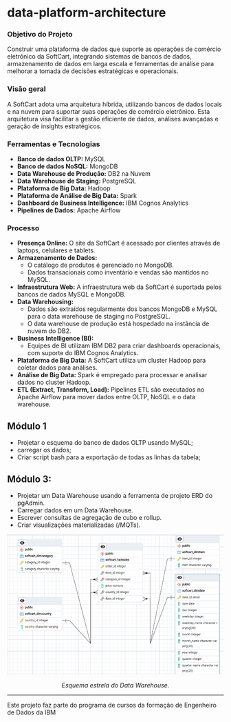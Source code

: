 # data-platform-architecture

### Objetivo do Projeto
Construir uma plataforma de dados que suporte as operações de comércio eletrônico da SoftCart, integrando sistemas de bancos de dados, armazenamento de dados em larga escala e ferramentas de análise para melhorar a tomada de decisões estratégicas e operacionais.

### Visão geral
A SoftCart adota uma arquitetura híbrida, utilizando bancos de dados locais e na nuvem para suportar suas operações de comércio eletrônico. Esta arquitetura visa facilitar a gestão eficiente de dados, análises avançadas e geração de insights estratégicos.

### Ferramentas e Tecnologias

- **Banco de dados OLTP:** MySQL
- **Banco de dados NoSQL:** MongoDB
- **Data Warehouse de Produção:** DB2 na Nuvem
- **Data Warehouse de Staging:** PostgreSQL
- **Plataforma de Big Data:** Hadoop
- **Plataforma de Análise de Big Data:** Spark
- **Dashboard de Business Intelligence:** IBM Cognos Analytics
- **Pipelines de Dados:** Apache Airflow

### Processo

- **Presença Online:** O site da SoftCart é acessado por clientes através de laptops, celulares e tablets.
- **Armazenamento de Dados:** 
  - O catálogo de produtos é gerenciado no MongoDB.
  - Dados transacionais como inventário e vendas são mantidos no MySQL.
- **Infraestrutura Web:** A infraestrutura web da SoftCart é suportada pelos bancos de dados MySQL e MongoDB.
- **Data Warehousing:**
  - Dados são extraídos regularmente dos bancos MongoDB e MySQL para o data warehouse de staging no PostgreSQL.
  - O data warehouse de produção está hospedado na instância de nuvem do DB2.
- **Business Intelligence (BI):** 
  - Equipes de BI utilizam IBM DB2 para criar dashboards operacionais, com suporte do IBM Cognos Analytics.
- **Plataforma de Big Data:** A SoftCart utiliza um cluster Hadoop para coletar dados para análises.
- **Análise de Big Data:** Spark é empregado para processar e analisar dados no cluster Hadoop.
- **ETL (Extract, Transform, Load):** Pipelines ETL são executados no Apache Airflow para mover dados entre OLTP, NoSQL e o data warehouse.

## Módulo 1
- Projetar o esquema do banco de dados OLTP usando MySQL; 
- carregar os dados; 
- Criar script bash para a exportação de todas as linhas da tabela;


## Módulo 3:
- Projetar um Data Warehouse usando a ferramenta de projeto ERD do pgAdmin.
- Carregar dados em um Data Warehouse.
- Escrever consultas de agregação de cubo e rollup.
- Criar visualizações materializadas (/MQTs).

 ![Star schema](https://raw.githubusercontent.com/daiane0/data-platform-architecture/master/erd_dw_softcart.png)
  <br>
<p align="center">
  <em>Esquema estrela do Data Warehouse.</em>
</p>

***
  Este projeto faz parte do programa de cursos da formação de Engenheiro de Dados da IBM
